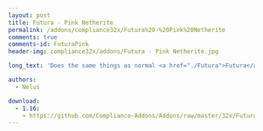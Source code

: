 ```yaml
---
layout: post
title: Futura - Pink Netherite
permalink: /addons/compliance32x/Futura%20-%20Pink%20Netherite
comments: true
comments-id: FuturaPink
header-img: compliance32x/addons/Futura - Pink Netherite.jpg

long_text: 'Does the same things as normal <a href="./Futura">Futura</a>, but it is pink colored.<br><strong>Requires OptiFine Settings: Animated textures, Emissive texturse, Custom Item Textures (CIT)</strong>'

authors:
  - Neluś

download:
  - 1.16:
    - https://github.com/Compliance-Addons/Addons/raw/master/32x/Futura%20-%20Pink%20Netherite/Futura%20-%20Pink%20Netherite%201.16.zip
---
```


